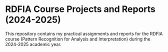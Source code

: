 # RDFIA Course Projects and Reports (2024-2025)

This repository contains my practical assignments and reports for the RDFIA course (Pattern Recognition for Analysis and Interpretation) during the 2024-2025 academic year. 
